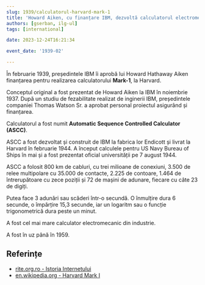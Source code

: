 ```yaml
---
slug: 1939/calculatorul-harvard-mark-1
title: 'Howard Aiken, cu finanțare IBM, dezvoltă calculatorul electromecanic „Mark-1”'
authors: [gserban, ilg-ul]
tags: [international]

date: 2023-12-24T16:21:34

event_date: '1939-02'

---
```


În februarie 1939, președintele IBM îi aprobă lui Howard Hathaway Aiken
finanțarea pentru realizarea calculatorului **Mark-1**, la Harvard.

<!-- truncate -->

Conceptul original a fost prezentat de Howard Aiken la IBM în noiembrie 1937.
După un studiu de fezabilitate realizat de inginerii IBM, președintele
companiei Thomas Watson Sr. a aprobat personal proiectul asigurând și
finanțarea.

Calculatorul a fost numit **Automatic Sequence Controlled Calculator (ASCC)**.

ASCC a fost dezvoltat și construit de IBM la fabrica lor Endicott și
livrat la Harvard în februarie 1944. A început calculele pentru
US Navy Bureau of Ships în mai și a fost prezentat oficial
universității pe 7 august 1944.

ASCC a folosit 800 km de cabluri, cu trei milioane de conexiuni, 3.500 de
relee multipolare cu 35.000 de contacte, 2.225 de contoare, 1.464 de
întrerupătoare cu zece poziții și 72 de mașini de adunare, fiecare
cu câte 23 de digiți.

Putea face 3 adunări sau scăderi într-o secundă. O înmulțire dura 6 secunde,
o împărțire 15,3 secunde, iar un logaritm sau o funcție trigonometrică
dura peste un minut.

A fost cel mai mare calculator electromecanic din industrie.

A fost în uz până în 1959.

## Referințe

- [rite.org.ro - Istoria Internetului](https://rite.org.ro/istoria-internetului/)
- [en.wikipedia.org - Harvard Mark I](https://en.wikipedia.org/wiki/Harvard_Mark_I)

